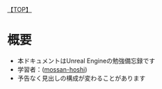 [【TOP】](../README.md)
# 概要
- 本ドキュメントはUnreal Engineの勉強備忘録です
- 学習者：([mossan-hoshi](https://twitter.com/mossan_hoshi))
- 予告なく見出しの構成が変わることがあります
